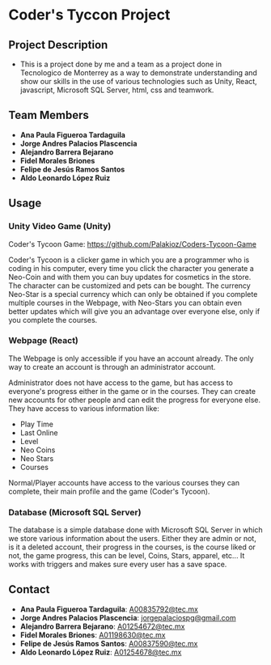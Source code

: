 # Coder's Tyccon Project

## Project Description
- This is a project done by me and a team as a project done in Tecnologico de Monterrey as a way to demonstrate understanding and show our skills in the use of various technologies such as Unity, React, javascript, Microsoft SQL Server, html, css and teamwork.

## Team Members
- **Ana Paula Figueroa Tardaguila**
- **Jorge Andres Palacios Plascencia**
- **Alejandro Barrera Bejarano**
- **Fidel Morales Briones**
- **Felipe de Jesús Ramos Santos**
- **Aldo Leonardo López Ruiz**

## Usage
### Unity Video Game (Unity)
Coder's Tycoon Game: https://github.com/Palakioz/Coders-Tycoon-Game

Coder's Tycoon is a clicker game in which you are a programmer who is coding in his computer, every time you click the character you generate a Neo-Coin and with them you can buy updates for cosmetics in the store. The character can be customized and pets can be bought. The currency Neo-Star is a special currency which can only be obtained if you complete multiple courses in the Webpage, with Neo-Stars you can obtain even better updates which will give you an advantage over everyone else, only if you complete the courses.

### Webpage (React)
The Webpage is only accessible if you have an account already. The only way to create an account is through an administrator account.

Administrator does not have access to the game, but has access to everyone's progress either in the game or in the courses. They can create new accounts for other people and can edit the progress for everyone else. They have access to various information like:
- Play Time
- Last Online
- Level
- Neo Coins
- Neo Stars
- Courses

Normal/Player accounts have access to the various courses they can complete, their main profile and the game (Coder's Tycoon).

### Database (Microsoft SQL Server)
The database is a simple database done with Microsoft SQL Server in which we store various information about the users. Either they are admin or not, is it a deleted account, their progress in the courses, is the course liked or not, the game progress, this can be level, Coins, Stars, apparel, etc... It works with triggers and makes sure every user has a save space.

## Contact
- **Ana Paula Figueroa Tardaguila**: A00835792@tec.mx
- **Jorge Andres Palacios Plascencia**: jorgepalaciospg@gmail.com
- **Alejandro Barrera Bejarano**: A01254672@tec.mx
- **Fidel Morales Briones**: A01198630@tec.mx
- **Felipe de Jesús Ramos Santos**: A00837590@tec.mx
- **Aldo Leonardo López Ruiz**: A01254678@tec.mx
